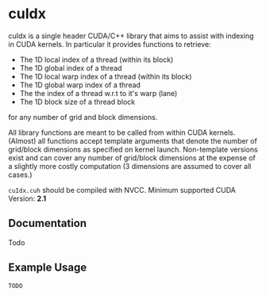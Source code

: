 # cuIdx

cuIdx is a single header CUDA/C++ library that aims to assist with indexing in CUDA kernels.
In particular it provides functions to retrieve:

-   The 1D local index of a thread (within its block)
-   The 1D global index of a thread
-   The 1D local warp index of a thread (within its block)
-   The 1D global warp index of a thread
-   The the index of a thread w.r.t to it's warp (lane)
-   The 1D block size of a thread block

for any number of grid and block dimensions. 

All library functions are meant to be called from within CUDA kernels. 
(Almost) all functions accept template arguments that denote the number of
grid/block dimensions as specified on kernel launch. Non-template versions exist and
can cover any number of grid/block dimensions at the expense of a slightly more costly
computation (3 dimensions are assumed to cover all cases.)

`cuIdx.cuh` should be compiled with NVCC. Minimum supported CUDA Version: **2.1**

## Documentation
Todo

## Example Usage
```C++
TODO
```
